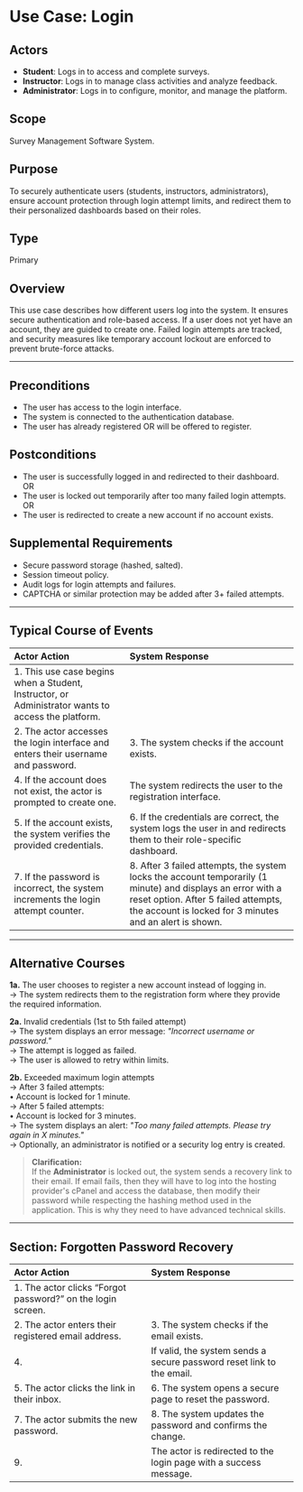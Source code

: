 # Use Case: Login

## Actors
- **Student**: Logs in to access and complete surveys.  
- **Instructor**: Logs in to manage class activities and analyze feedback.  
- **Administrator**: Logs in to configure, monitor, and manage the platform.  

## Scope
Survey Management Software System.

## Purpose
To securely authenticate users (students, instructors, administrators), ensure account protection through login attempt limits, and redirect them to their personalized dashboards based on their roles.

## Type
Primary

## Overview
This use case describes how different users log into the system. It ensures secure authentication and role-based access. If a user does not yet have an account, they are guided to create one. Failed login attempts are tracked, and security measures like temporary account lockout are enforced to prevent brute-force attacks.

---

## Preconditions
- The user has access to the login interface.
- The system is connected to the authentication database.
- The user has already registered OR will be offered to register.

## Postconditions
- The user is successfully logged in and redirected to their dashboard.  
OR  
- The user is locked out temporarily after too many failed login attempts.  
OR  
- The user is redirected to create a new account if no account exists.

## Supplemental Requirements
- Secure password storage (hashed, salted).  
- Session timeout policy.  
- Audit logs for login attempts and failures.  
- CAPTCHA or similar protection may be added after 3+ failed attempts.

---

## Typical Course of Events
| Actor Action | System Response |
|:--------------|:----------------|
| 1. This use case begins when a Student, Instructor, or Administrator wants to access the platform. | |
| 2. The actor accesses the login interface and enters their username and password. | 3. The system checks if the account exists. |
| 4. If the account does not exist, the actor is prompted to create one. | The system redirects the user to the registration interface. |
| 5. If the account exists, the system verifies the provided credentials. | 6. If the credentials are correct, the system logs the user in and redirects them to their role-specific dashboard. |
| 7. If the password is incorrect, the system increments the login attempt counter. | 8. After 3 failed attempts, the system locks the account temporarily (1 minute) and displays an error with a reset option. After 5 failed attempts, the account is locked for 3 minutes and an alert is shown. |

---

## Alternative Courses

**1a.** The user chooses to register a new account instead of logging in.  
→ The system redirects them to the registration form where they provide the required information.

**2a.** Invalid credentials (1st to 5th failed attempt)  
→ The system displays an error message: _"Incorrect username or password."_  
→ The attempt is logged as failed.  
→ The user is allowed to retry within limits.

**2b.** Exceeded maximum login attempts  
→ After 3 failed attempts:  
• Account is locked for 1 minute.  
→ After 5 failed attempts:  
• Account is locked for 3 minutes.  
→ The system displays an alert: _"Too many failed attempts. Please try again in X minutes."_  
→ Optionally, an administrator is notified or a security log entry is created.

> **Clarification:**  
If the **Administrator** is locked out, the system sends a recovery link to their email. If email fails, then they will have to log into the hosting provider's cPanel and access the database, then modify their password while respecting the hashing method used in the application.  This is why they need to have advanced technical skills.

---

## Section: Forgotten Password Recovery
| Actor Action | System Response |
|:--------------|:----------------|
| 1. The actor clicks “Forgot password?” on the login screen. | |
| 2. The actor enters their registered email address. | 3. The system checks if the email exists. |
| 4. | If valid, the system sends a secure password reset link to the email. |
| 5. The actor clicks the link in their inbox. | 6. The system opens a secure page to reset the password. |
| 7. The actor submits the new password. | 8. The system updates the password and confirms the change. |
| 9. | The actor is redirected to the login page with a success message. |